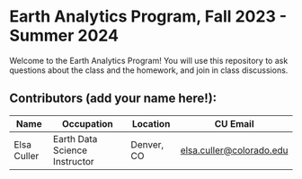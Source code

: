 # Earth Analytics Program, Fall 2023 - Summer 2024

Welcome to the Earth Analytics Program! You will use this repository to ask questions about the class and the homework, and join in class discussions.

## Contributors (add your name here!):

| Name | Occupation | Location | CU Email |
| ---- | ---------- | -------- | -------- |
| Elsa Culler | Earth Data Science Instructor | Denver, CO | elsa.culler@colorado.edu |
